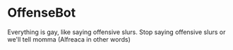 # OffenseBot
Everything is gay, like saying offensive slurs. Stop saying offensive slurs or we'll tell momma (Alfreaca in other words)
